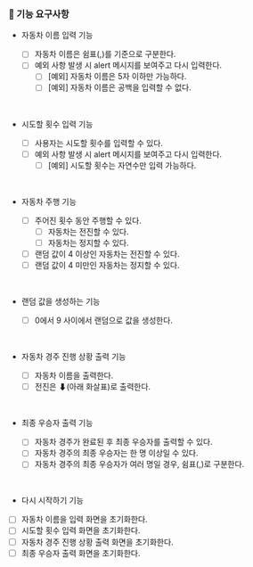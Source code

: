 ### 🎯 기능 요구사항

- 자동차 이름 입력 기능

  - [ ] 자동차 이름은 쉼표(,)를 기준으로 구분한다.
  - [ ] 예외 사항 발생 시 alert 메시지를 보여주고 다시 입력한다.
    - [ ] [예외] 자동차 이름은 5자 이하만 가능하다.
    - [ ] [예외] 자동차 이름은 공백을 입력할 수 없다.

<br/>

- 시도할 횟수 입력 기능

  - [ ] 사용자는 시도할 횟수를 입력할 수 있다.
  - [ ] 예외 사항 발생 시 alert 메시지를 보여주고 다시 입력한다.
    - [ ] [예외] 시도할 횟수는 자연수만 입력 가능하다.

<br/>

- 자동차 주행 기능

  - [ ] 주어진 횟수 동안 주행할 수 있다.
    - [ ] 자동차는 전진할 수 있다.
    - [ ] 자동차는 정지할 수 있다.
  - [ ] 랜덤 값이 4 이상인 자동차는 전진할 수 있다.
  - [ ] 랜덤 값이 4 미만인 자동차는 정지할 수 있다.

<br/>

- 랜덤 값을 생성하는 기능

  - [ ] 0에서 9 사이에서 랜덤으로 값을 생성한다.

<br/>

- 자동차 경주 진행 상황 출력 기능

  - [ ] 자동차 이름을 출력한다.
  - [ ] 전진은 ⬇(아래 화살표)로 출력한다.

<br/>

- 최종 우승자 출력 기능

  - [ ] 자동차 경주가 완료된 후 최종 우승자를 출력할 수 있다.
  - [ ] 자동차 경주의 최종 우승자는 한 명 이상일 수 있다.
  - [ ] 자동차 경주의 최종 우승자가 여러 명일 경우, 쉼표(,)로 구분한다.

<br/>

- 다시 시작하기 기능
- [ ] 자동차 이름을 입력 화면을 초기화한다.
- [ ] 시도할 횟수 입력 화면을 초기화한다.
- [ ] 자동차 경주 진행 상황 출력 화면을 초기화한다.
- [ ] 최종 우승자 출력 화면을 초기화한다.

<br/>
